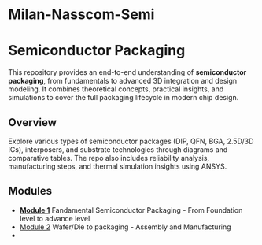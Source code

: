 # Milan-Nasscom-Semi
# Semiconductor Packaging
This repository provides an end-to-end understanding of **semiconductor packaging**, from fundamentals to advanced 3D integration and design modeling. It combines theoretical concepts, practical insights, and simulations to cover the full packaging lifecycle in modern chip design.
## Overview
Explore various types of semiconductor packages (DIP, QFN, BGA, 2.5D/3D ICs), interposers, and substrate technologies through diagrams and comparative tables. The repo also includes reliability analysis, manufacturing steps, and thermal simulation insights using ANSYS.
## Modules
- [**Module 1**](./Module1/readme.md)  Fandamental Semiconductor Packaging - From Foundation level to advance level
- [Module 2](./Module2/readme.md) Wafer/Die to packaging  - Assembly and Manufacturing
- 
